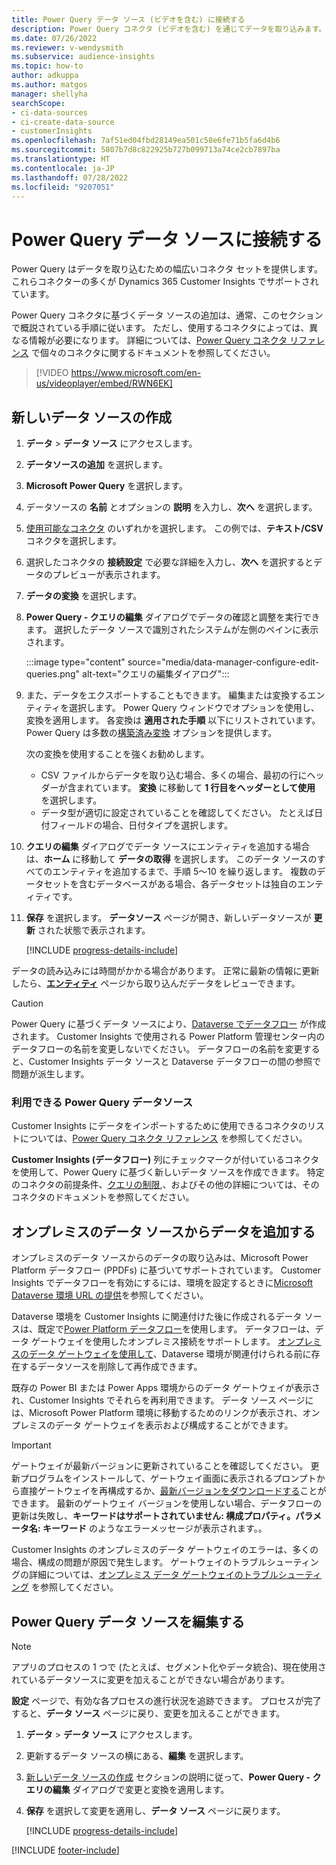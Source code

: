 ```yaml
---
title: Power Query データ ソース (ビデオを含む) に接続する
description: Power Query コネクタ (ビデオを含む) を通じてデータを取り込みます。
ms.date: 07/26/2022
ms.reviewer: v-wendysmith
ms.subservice: audience-insights
ms.topic: how-to
author: adkuppa
ms.author: matgos
manager: shellyha
searchScope:
- ci-data-sources
- ci-create-data-source
- customerInsights
ms.openlocfilehash: 7af51ed04fbd28149ea501c58e6fe71b5fa6d4b6
ms.sourcegitcommit: 5807b7d8c822925b727b099713a74ce2cb7897ba
ms.translationtype: HT
ms.contentlocale: ja-JP
ms.lasthandoff: 07/28/2022
ms.locfileid: "9207051"
---
```

# <a name="connect-to-a-power-query-data-source"></a>Power Query データ ソースに接続する

Power Query はデータを取り込むための幅広いコネクタ セットを提供します。 これらコネクターの多くが Dynamics 365 Customer Insights でサポートされています。

Power Query コネクタに基づくデータ ソースの追加は、通常、このセクションで概説されている手順に従います。 ただし、使用するコネクタによっては、異なる情報が必要になります。 詳細については、[Power Query コネクタ リファレンス](/power-query/connectors/) で個々のコネクタに関するドキュメントを参照してください。

> [!VIDEO https://www.microsoft.com/en-us/videoplayer/embed/RWN6EK]

## <a name="create-a-new-data-source"></a>新しいデータ ソースの作成

1. **データ** > **データ ソース** にアクセスします。

1. **データソースの追加** を選択します。

1. **Microsoft Power Query** を選択します。

1. データソースの **名前** とオプションの **説明** を入力し、**次へ** を選択します。

1. [使用可能なコネクタ](#available-power-query-data-sources) のいずれかを選択します。 この例では、**テキスト/CSV** コネクタを選択します。

1. 選択したコネクタの **接続設定** で必要な詳細を入力し、**次へ** を選択するとデータのプレビューが表示されます。

1. **データの変換** を選択します。

1. **Power Query - クエリの編集** ダイアログでデータの確認と調整を実行できます。 選択したデータ ソースで識別されたシステムが左側のペインに表示されます。

   :::image type="content" source="media/data-manager-configure-edit-queries.png" alt-text="クエリの編集ダイアログ":::

1. また、データをエクスポートすることもできます。 編集または変換するエンティティを選択します。 Power Query ウィンドウでオプションを使用し、変換を適用します。 各変換は **適用された手順** 以下にリストされています。 Power Query は多数の[構築済み変換](/power-query/power-query-what-is-power-query#transformations) オプションを提供します。

   次の変換を使用することを強くお勧めします。

   - CSV ファイルからデータを取り込む場合、多くの場合、最初の行にヘッダーが含まれています。 **変換** に移動して **1 行目をヘッダーとして使用** を選択します。
   - データ型が適切に設定されていることを確認してください。 たとえば日付フィールドの場合、日付タイプを選択します。

1. **クエリの編集** ダイアログでデータ ソースにエンティティを追加する場合は、**ホーム** に移動して **データの取得** を選択します。 このデータ ソースのすべてのエンティティを追加するまで、手順 5〜10 を繰り返します。 複数のデータセットを含むデータベースがある場合、各データセットは独自のエンティティです。

1. **保存** を選択します。 **データソース** ページが開き、新しいデータソースが **更新** された状態で表示されます。

   [!INCLUDE [progress-details-include](includes/progress-details-pane.md)]

データの読み込みには時間がかかる場合があります。 正常に最新の情報に更新したら、[**エンティティ**](entities.md) ページから取り込んだデータをレビューできます。

> [!CAUTION]
> Power Query に基づくデータ ソースにより、[Dataverse でデータフロー](/power-query/dataflows/overview-dataflows-across-power-platform-dynamics-365) が作成されます。 Customer Insights で使用される Power Platform 管理センター内のデータフローの名前を変更しないでください。 データフローの名前を変更すると、Customer Insights データ ソースと Dataverse データフローの間の参照で問題が派生します。

### <a name="available-power-query-data-sources"></a>利用できる Power Query データソース

Customer Insights にデータをインポートするために使用できるコネクタのリストについては、[Power Query コネクタ リファレンス](/power-query/connectors/) を参照してください。

**Customer Insights (データフロー)** 列にチェックマークが付いているコネクタを使用して、Power Query に基づく新しいデータ ソースを作成できます。 特定のコネクタの前提条件、[クエリの制限](/power-query/power-query-online-limits),、およびその他の詳細については、そのコネクタのドキュメントを参照してください。

## <a name="add-data-from-on-premises-data-sources"></a>オンプレミスのデータ ソースからデータを追加する

オンプレミスのデータ ソースからのデータの取り込みは、Microsoft Power Platform データフロー (PPDFs) に基づいてサポートされています。 Customer Insights でデータフローを有効にするには、環境を設定するときに[Microsoft Dataverse 環境 URL の提供](create-environment.md)を参照してください。

Dataverse 環境を Customer Insights に関連付けた後に作成されるデータ ソースは、既定で[Power Platform データフロー](/power-query/dataflows/overview-dataflows-across-power-platform-dynamics-365)を使用します。 データフローは、データ ゲートウェイを使用したオンプレミス接続をサポートします。 [オンプレミスのデータ ゲートウェイを使用して](/data-integration/gateway/service-gateway-app)、Dataverse 環境が関連付けられる前に存在するデータソースを削除して再作成できます。

既存の Power BI または Power Apps 環境からのデータ ゲートウェイが表示され、Customer Insights でそれらを再利用できます。 データ ソース ページには、Microsoft Power Platform 環境に移動するためのリンクが表示され、オンプレミスのデータ ゲートウェイを表示および構成することができます。

> [!IMPORTANT]
> ゲートウェイが最新バージョンに更新されていることを確認してください。 更新プログラムをインストールして、ゲートウェイ画面に表示されるプロンプトから直接ゲートウェイを再構成するか、[最新バージョンをダウンロードする](https://powerapps.microsoft.com/downloads/)ことができます。 最新のゲートウェイ バージョンを使用しない場合、データフローの更新は失敗し、**キーワードはサポートされていません: 構成プロパティ。パラメータ名: キーワード** のようなエラーメッセージが表示されます。。
>
> Customer Insights のオンプレミスのデータ ゲートウェイのエラーは、多くの場合、構成の問題が原因で発生します。 ゲートウェイのトラブルシューティングの詳細については、[オンプレミス データ ゲートウェイのトラブルシューティング](/data-integration/gateway/service-gateway-tshoot) を参照してください。

## <a name="edit-power-query-data-sources"></a>Power Query データ ソースを編集する

> [!NOTE]
> アプリのプロセスの 1 つで (たとえば、セグメント化やデータ統合)、現在使用されているデータソースに変更を加えることができない場合があります。
>
> **設定** ページで、有効な各プロセスの進行状況を追跡できます。 プロセスが完了すると、**データ ソース** ページに戻り、変更を加えることができます。

1. **データ** > **データ ソース** にアクセスします。

1. 更新するデータ ソースの横にある、**編集** を選択します。

1. [新しいデータ ソースの作成](#create-a-new-data-source) セクションの説明に従って、**Power Query - クエリの編集** ダイアログで変更と変換を適用します。

1. **保存** を選択して変更を適用し、**データ ソース** ページに戻ります。

   [!INCLUDE [progress-details-include](includes/progress-details-pane.md)]

[!INCLUDE [footer-include](includes/footer-banner.md)]
